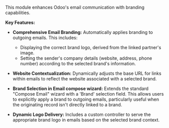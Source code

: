 This module enhances Odoo's email communication with branding
capabilities.

**Key Features:**

- **Comprehensive Email Branding:** Automatically applies branding to outgoing emails. This includes:  
  - Displaying the correct brand logo, derived from the linked partner's
    image.
  - Setting the sender's company details (website, address, phone
    number) according to the selected brand's information.

- **Website Contextualization:** Dynamically adjusts the base URL for
  links within emails to reflect the website associated with a selected
  brand.

- **Brand Selection in Email compose wizard:** Extends the standard
  "Compose Email" wizard with a 'Brand' selection field. This allows
  users to explicitly apply a brand to outgoing emails, particularly
  useful when the originating record isn't directly linked to a brand.

- **Dynamic Logo Delivery:** Includes a custom controller to serve the
  appropriate brand logo in emails based on the selected brand context.
